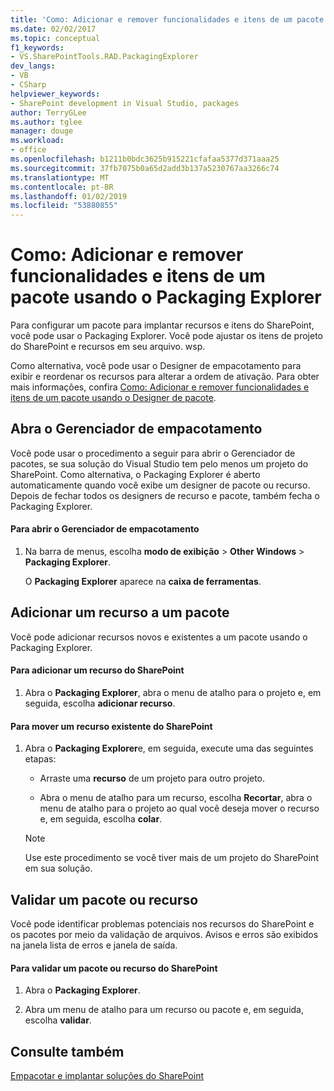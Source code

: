 ```yaml
---
title: 'Como: Adicionar e remover funcionalidades e itens de um pacote usando o Packaging Explorer | Microsoft Docs'
ms.date: 02/02/2017
ms.topic: conceptual
f1_keywords:
- VS.SharePointTools.RAD.PackagingExplorer
dev_langs:
- VB
- CSharp
helpviewer_keywords:
- SharePoint development in Visual Studio, packages
author: TerryGLee
ms.author: tglee
manager: douge
ms.workload:
- office
ms.openlocfilehash: b1211b0bdc3625b915221cfafaa5377d371aaa25
ms.sourcegitcommit: 37fb7075b0a65d2add3b137a5230767aa3266c74
ms.translationtype: MT
ms.contentlocale: pt-BR
ms.lasthandoff: 01/02/2019
ms.locfileid: "53880855"
---
```

# <a name="how-to-add-and-remove-features-and-items-to-a-package-by-using-the-packaging-explorer"></a>Como: Adicionar e remover funcionalidades e itens de um pacote usando o Packaging Explorer
  Para configurar um pacote para implantar recursos e itens do SharePoint, você pode usar o Packaging Explorer. Você pode ajustar os itens de projeto do SharePoint e recursos em seu arquivo. wsp.  
  
 Como alternativa, você pode usar o Designer de empacotamento para exibir e reordenar os recursos para alterar a ordem de ativação. Para obter mais informações, confira [Como: Adicionar e remover funcionalidades e itens de um pacote usando o Designer de pacote](../sharepoint/how-to-add-and-remove-features-and-items-to-a-package-by-using-the-package-designer.md).  
  
## <a name="open-the-packaging-explorer"></a>Abra o Gerenciador de empacotamento  
 Você pode usar o procedimento a seguir para abrir o Gerenciador de pacotes, se sua solução do Visual Studio tem pelo menos um projeto do SharePoint. Como alternativa, o Packaging Explorer é aberto automaticamente quando você exibe um designer de pacote ou recurso. Depois de fechar todos os designers de recurso e pacote, também fecha o Packaging Explorer.  
  
#### <a name="to-open-the-packaging-explorer"></a>Para abrir o Gerenciador de empacotamento  
  
1.  Na barra de menus, escolha **modo de exibição** > **Other Windows** > **Packaging Explorer**.  
  
     O **Packaging Explorer** aparece na **caixa de ferramentas**.  
  
## <a name="adding-a-feature-to-a-package"></a>Adicionar um recurso a um pacote  
 Você pode adicionar recursos novos e existentes a um pacote usando o Packaging Explorer.  
  
#### <a name="to-add-a-sharepoint-feature"></a>Para adicionar um recurso do SharePoint
  
1.  Abra o **Packaging Explorer**, abra o menu de atalho para o projeto e, em seguida, escolha **adicionar recurso**.  
  
#### <a name="to-move-an-existing-sharepoint-feature"></a>Para mover um recurso existente do SharePoint  
  
1.  Abra o **Packaging Explorer**e, em seguida, execute uma das seguintes etapas:  
  
    -   Arraste uma **recurso** de um projeto para outro projeto.  
  
    -   Abra o menu de atalho para um recurso, escolha **Recortar**, abra o menu de atalho para o projeto ao qual você deseja mover o recurso e, em seguida, escolha **colar**.  
  
    > [!NOTE]  
    >  Use este procedimento se você tiver mais de um projeto do SharePoint em sua solução.  
  
## <a name="validate-a-feature-or-package"></a>Validar um pacote ou recurso  
 Você pode identificar problemas potenciais nos recursos do SharePoint e os pacotes por meio da validação de arquivos. Avisos e erros são exibidos na janela lista de erros e janela de saída.  
  
#### <a name="to-validate-a-sharepoint-feature-or-package"></a>Para validar um pacote ou recurso do SharePoint
  
1.  Abra o **Packaging Explorer**.  
  
2.  Abra um menu de atalho para um recurso ou pacote e, em seguida, escolha **validar**.  
  
## <a name="see-also"></a>Consulte também
 [Empacotar e implantar soluções do SharePoint](../sharepoint/packaging-and-deploying-sharepoint-solutions.md)  
